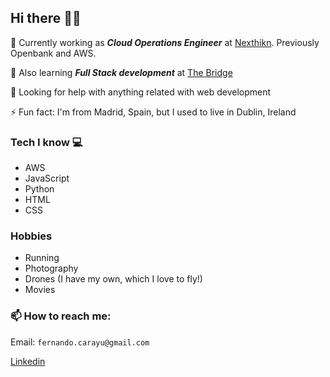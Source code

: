 ## Hi there 👋🏼

🔭  Currently working as **_Cloud Operations Engineer_** at [Nexthikn](https://www.nexthink.com/). Previously Openbank and AWS.

🌱  Also learning **_Full Stack development_** at [The Bridge](https://thebridge.tech "The Bridge")

🤔  Looking for help with anything related with web development

⚡ Fun fact: I'm from Madrid, Spain, but I used to live in Dublin, Ireland

### Tech I know 💻

- AWS
- JavaScript
- Python
- HTML
- CSS

### Hobbies

- Running
- Photography
- Drones (I have my own, which I love to fly!)
- Movies

### 📫 How to reach me:

Email: `fernando.carayu@gmail.com`

[Linkedin](https://www.linkedin.com/in/fernandocarmonaayuela/)


<!--
**ferkanzai/ferkanzai** is a ✨ _special_ ✨ repository because its `README.md` (this file) appears on your GitHub profile.

Here are some ideas to get you started:

- 🔭 I’m currently working on ...
- 🌱 I’m currently learning ...
- 👯 I’m looking to collaborate on ...
- 🤔 I’m looking for help with ...
- 💬 Ask me about ...
- 📫 How to reach me: ...
- 😄 Pronouns: ...
- ⚡ Fun fact: ...
-->
